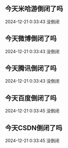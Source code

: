 ## 今天米哈游倒闭了吗

2024-12-21 0:33:43 没倒闭

## 今天微博倒闭了吗

2024-12-21 0:33:43 没倒闭

## 今天腾讯倒闭了吗

2024-12-21 0:33:43 没倒闭

## 今天百度倒闭了吗

2024-12-21 0:33:45 没倒闭

## 今天CSDN倒闭了吗

2024-12-21 0:33:45 没倒闭


